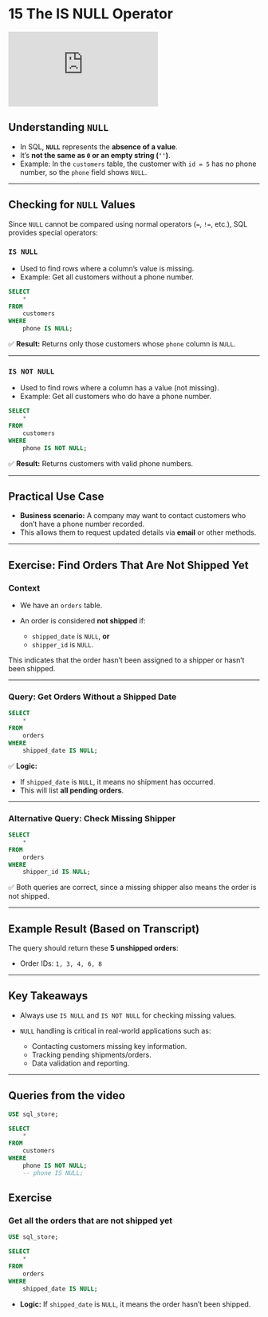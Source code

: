 # 15 The IS NULL Operator

<div class="video-wrapper">
  <iframe src="https://www.youtube.com/embed/iUMvtVXBvJ4?si=DDbNYDVRkgvGjkc7"
          title="YouTube video player" 
          frameborder="0" 
          allow="accelerometer; autoplay; clipboard-write; encrypted-media; gyroscope; picture-in-picture; web-share" 
          allowfullscreen>
  </iframe>
</div>

## Understanding `NULL`

* In SQL, **`NULL`** represents the **absence of a value**.
* It’s **not the same as `0` or an empty string (`''`)**.
* Example: In the `customers` table, the customer with `id = 5` has no phone number, so the `phone` field shows `NULL`.

---

## Checking for `NULL` Values

Since `NULL` cannot be compared using normal operators (`=`, `!=`, etc.), SQL provides special operators:

### `IS NULL`

* Used to find rows where a column’s value is missing.
* Example: Get all customers without a phone number.

```sql
SELECT 
    *
FROM
    customers
WHERE
    phone IS NULL;
```

✅ **Result:** Returns only those customers whose `phone` column is `NULL`.

---

### `IS NOT NULL`

* Used to find rows where a column has a value (not missing).
* Example: Get all customers who do have a phone number.

```sql
SELECT 
    *
FROM
    customers
WHERE
    phone IS NOT NULL;
```

✅ **Result:** Returns customers with valid phone numbers.

---

## Practical Use Case

* **Business scenario:** A company may want to contact customers who don’t have a phone number recorded.
* This allows them to request updated details via **email** or other methods.

---

## Exercise: Find Orders That Are Not Shipped Yet

### Context

* We have an `orders` table.
* An order is considered **not shipped** if:

  * `shipped_date` is `NULL`, **or**
  * `shipper_id` is `NULL`.

This indicates that the order hasn’t been assigned to a shipper or hasn’t been shipped.

---

### Query: Get Orders Without a Shipped Date

```sql
SELECT 
    *
FROM
    orders
WHERE
    shipped_date IS NULL;
```

✅ **Logic:**

* If `shipped_date` is `NULL`, it means no shipment has occurred.
* This will list **all pending orders**.

---

### Alternative Query: Check Missing Shipper

```sql
SELECT 
    *
FROM
    orders
WHERE
    shipper_id IS NULL;
```

✅ Both queries are correct, since a missing shipper also means the order is not shipped.

---

## Example Result (Based on Transcript)

The query should return these **5 unshipped orders**:

* Order IDs: `1, 3, 4, 6, 8`

---

## Key Takeaways

* Always use `IS NULL` and `IS NOT NULL` for checking missing values.
* `NULL` handling is critical in real-world applications such as:

  * Contacting customers missing key information.
  * Tracking pending shipments/orders.
  * Data validation and reporting.

---

## Queries from the video

```sql
USE sql_store;

SELECT 
    *
FROM
    customers
WHERE
    phone IS NOT NULL;
    -- phone IS NULL;
```

## Exercise

### Get all the orders that are not shipped yet
```sql
USE sql_store;

SELECT 
    *
FROM
    orders
WHERE
    shipped_date IS NULL;
```
- **Logic:** If `shipped_date` is `NULL`, it means the order hasn’t been shipped.